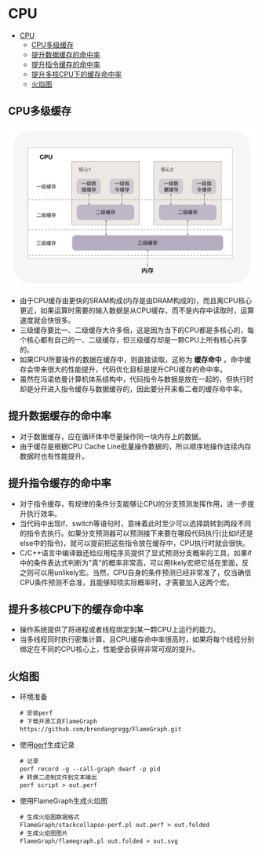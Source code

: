 # CPU

- [CPU](#cpu)
  - [CPU多级缓存](#cpu多级缓存)
  - [提升数据缓存的命中率](#提升数据缓存的命中率)
  - [提升指令缓存的命中率](#提升指令缓存的命中率)
  - [提升多核CPU下的缓存命中率](#提升多核cpu下的缓存命中率)
  - [火焰图](#火焰图)

## CPU多级缓存

  ![多级缓存](https://github.com/gongluck/images/blob/main/cpu/多级缓存.png)

- 由于CPU缓存由更快的SRAM构成(内存是由DRAM构成的)，而且离CPU核心更近，如果运算时需要的输入数据是从CPU缓存，而不是内存中读取时，运算速度就会快很多。
- 三级缓存要比一、二级缓存大许多倍，这是因为当下的CPU都是多核心的，每个核心都有自己的一、二级缓存，但三级缓存却是一颗CPU上所有核心共享的。
- 如果CPU所要操作的数据在缓存中，则直接读取，这称为 **缓存命中** 。命中缓存会带来很大的性能提升，代码优化目标是提升CPU缓存的命中率。
- 虽然在冯诺依曼计算机体系结构中，代码指令与数据是放在一起的，但执行时却是分开进入指令缓存与数据缓存的，因此要分开来看二者的缓存命中率。

## 提升数据缓存的命中率

- 对于数据缓存，应在循环体中尽量操作同一块内存上的数据。
- 由于缓存是根据CPU Cache Line批量操作数据的，所以顺序地操作连续内存数据时也有性能提升。

## 提升指令缓存的命中率

- 对于指令缓存，有规律的条件分支能够让CPU的分支预测发挥作用，进一步提升执行效率。
- 当代码中出现if、switch等语句时，意味着此时至少可以选择跳转到两段不同的指令去执行。如果分支预测器可以预测接下来要在哪段代码执行(比如if还是else中的指令)，就可以提前把这些指令放在缓存中，CPU执行时就会很快。
- C/C++语言中编译器还给应用程序员提供了显式预测分支概率的工具，如果if中的条件表达式判断为"真"的概率非常高，可以用likely宏把它括在里面，反之则可以用unlikely宏。当然，CPU自身的条件预测已经非常准了，仅当确信CPU条件预测不会准，且能够知晓实际概率时，才需要加入这两个宏。

## 提升多核CPU下的缓存命中率

- 操作系统提供了将进程或者线程绑定到某一颗CPU上运行的能力。
- 当多线程同时执行密集计算，且CPU缓存命中率很高时，如果将每个线程分别绑定在不同的CPU核心上，性能便会获得非常可观的提升。

## 火焰图

- 环境准备
  
  ```shell
  # 安装perf
  # 下载开源工具FlameGraph https://github.com/brendangregg/FlameGraph.git
  ```

- 使用[perf](../tools/shell.md#perf)生成记录

  ```shell
  # 记录
  perf record -g --call-graph dwarf -p pid
  # 转换二进制文件到文本输出
  perf script > out.perf
  ```

- 使用FlameGraph生成火焰图

  ```shell
  # 生成火焰图数据格式
  FlameGraph/stackcollapse-perf.pl out.perf > out.folded
  # 生成火焰图图片
  FlameGraph/flamegraph.pl out.folded > out.svg
  ```
